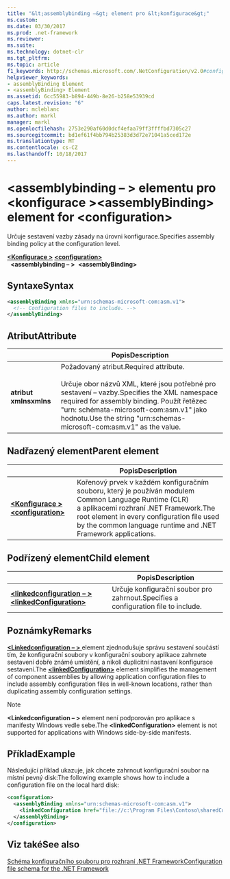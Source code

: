 ```yaml
---
title: "&lt;assemblybinding –&gt; element pro &lt;konfigurace&gt;"
ms.custom: 
ms.date: 03/30/2017
ms.prod: .net-framework
ms.reviewer: 
ms.suite: 
ms.technology: dotnet-clr
ms.tgt_pltfrm: 
ms.topic: article
f1_keywords: http://schemas.microsoft.com/.NetConfiguration/v2.0#configuration/assemblyBinding
helpviewer_keywords:
- assemblyBinding Element
- <assemblyBinding> Element
ms.assetid: 6cc55983-b894-449b-8e26-b258e53939cd
caps.latest.revision: "6"
author: mcleblanc
ms.author: markl
manager: markl
ms.openlocfilehash: 2753e290af60d0dcf4efaa79ff3ffffbd7305c27
ms.sourcegitcommit: bd1ef61f4bb794b25383d3d72e71041a5ced172e
ms.translationtype: MT
ms.contentlocale: cs-CZ
ms.lasthandoff: 10/18/2017
---
```

# <a name="assemblybinding-element-for-configuration"></a><span data-ttu-id="e9895-102">\<assemblybinding – > elementu pro \<konfigurace ></span><span class="sxs-lookup"><span data-stu-id="e9895-102">\<assemblyBinding> element for \<configuration></span></span>

<span data-ttu-id="e9895-103">Určuje sestavení vazby zásady na úrovni konfigurace.</span><span class="sxs-lookup"><span data-stu-id="e9895-103">Specifies assembly binding policy at the configuration level.</span></span>

<span data-ttu-id="e9895-104">[**\<Konfigurace >**](~/docs/framework/configure-apps/file-schema/configuration-element.md) </span><span class="sxs-lookup"><span data-stu-id="e9895-104">[**\<configuration>**](~/docs/framework/configure-apps/file-schema/configuration-element.md) </span></span>  
<span data-ttu-id="e9895-105">&nbsp;&nbsp;**\<assemblybinding – >**</span><span class="sxs-lookup"><span data-stu-id="e9895-105">&nbsp;&nbsp;**\<assemblyBinding>**</span></span>

## <a name="syntax"></a><span data-ttu-id="e9895-106">Syntaxe</span><span class="sxs-lookup"><span data-stu-id="e9895-106">Syntax</span></span>

```xml
<assemblyBinding xmlns="urn:schemas-microsoft-com:asm.v1">
  <!-- Configuration files to include. -->
</assemblyBinding>
```

## <a name="attribute"></a><span data-ttu-id="e9895-107">Atribut</span><span class="sxs-lookup"><span data-stu-id="e9895-107">Attribute</span></span>

|           | <span data-ttu-id="e9895-108">Popis</span><span class="sxs-lookup"><span data-stu-id="e9895-108">Description</span></span> |
| --------- | ----------- |
| <span data-ttu-id="e9895-109">**atribut xmlns**</span><span class="sxs-lookup"><span data-stu-id="e9895-109">**xmlns**</span></span> | <span data-ttu-id="e9895-110">Požadovaný atribut.</span><span class="sxs-lookup"><span data-stu-id="e9895-110">Required attribute.</span></span><br><br><span data-ttu-id="e9895-111">Určuje obor názvů XML, které jsou potřebné pro sestavení – vazby.</span><span class="sxs-lookup"><span data-stu-id="e9895-111">Specifies the XML namespace required for assembly binding.</span></span> <span data-ttu-id="e9895-112">Použít řetězec "urn: schémata-microsoft-com:asm.v1" jako hodnotu.</span><span class="sxs-lookup"><span data-stu-id="e9895-112">Use the string "urn:schemas-microsoft-com:asm.v1" as the value.</span></span> |

## <a name="parent-element"></a><span data-ttu-id="e9895-113">Nadřazený element</span><span class="sxs-lookup"><span data-stu-id="e9895-113">Parent element</span></span>

|     | <span data-ttu-id="e9895-114">Popis</span><span class="sxs-lookup"><span data-stu-id="e9895-114">Description</span></span> |
| --- | ----------- |
| [<span data-ttu-id="e9895-115">**\<Konfigurace >**</span><span class="sxs-lookup"><span data-stu-id="e9895-115">**\<configuration>**</span></span>](~/docs/framework/configure-apps/file-schema/configuration-element.md) | <span data-ttu-id="e9895-116">Kořenový prvek v každém konfiguračním souboru, který je používán modulem Common Language Runtime (CLR) a aplikacemi rozhraní .NET Framework.</span><span class="sxs-lookup"><span data-stu-id="e9895-116">The root element in every configuration file used by the common language runtime and .NET Framework applications.</span></span> |

## <a name="child-element"></a><span data-ttu-id="e9895-117">Podřízený element</span><span class="sxs-lookup"><span data-stu-id="e9895-117">Child element</span></span>

|     | <span data-ttu-id="e9895-118">Popis</span><span class="sxs-lookup"><span data-stu-id="e9895-118">Description</span></span> |
| --- | ----------- |
| [<span data-ttu-id="e9895-119">**\<linkedconfiguration – >**</span><span class="sxs-lookup"><span data-stu-id="e9895-119">**\<linkedConfiguration>**</span></span>](~/docs/framework/configure-apps/file-schema/linkedconfiguration-element.md) | <span data-ttu-id="e9895-120">Určuje konfigurační soubor pro zahrnout.</span><span class="sxs-lookup"><span data-stu-id="e9895-120">Specifies a configuration file to include.</span></span> |

## <a name="remarks"></a><span data-ttu-id="e9895-121">Poznámky</span><span class="sxs-lookup"><span data-stu-id="e9895-121">Remarks</span></span>

<span data-ttu-id="e9895-122">[  **\<Linkedconfiguration – >** ](~/docs/framework/configure-apps/file-schema/linkedconfiguration-element.md) element zjednodušuje správu sestavení součástí tím, že konfigurační soubory v konfigurační soubory aplikace zahrnete sestavení dobře známé umístění, a nikoli duplicitní nastavení konfigurace sestavení.</span><span class="sxs-lookup"><span data-stu-id="e9895-122">The [**\<linkedConfiguration>**](~/docs/framework/configure-apps/file-schema/linkedconfiguration-element.md) element simplifies the management of component assemblies by allowing application configuration files to include assembly configuration files in well-known locations, rather than duplicating assembly configuration settings.</span></span>

> [!NOTE]
> <span data-ttu-id="e9895-123">**\<Linkedconfiguration – >** element není podporován pro aplikace s manifesty Windows vedle sebe.</span><span class="sxs-lookup"><span data-stu-id="e9895-123">The **\<linkedConfiguration>** element is not supported for applications with Windows side-by-side manifests.</span></span>

## <a name="example"></a><span data-ttu-id="e9895-124">Příklad</span><span class="sxs-lookup"><span data-stu-id="e9895-124">Example</span></span>

<span data-ttu-id="e9895-125">Následující příklad ukazuje, jak chcete zahrnout konfigurační soubor na místní pevný disk:</span><span class="sxs-lookup"><span data-stu-id="e9895-125">The following example shows how to include a configuration file on the local hard disk:</span></span>

```xml
<configuration>
  <assemblyBinding xmlns="urn:schemas-microsoft-com:asm.v1">
    <linkedConfiguration href="file://c:\Program Files\Contoso\sharedConfig.xml" />
  </assemblyBinding>
</configuration>
```

## <a name="see-also"></a><span data-ttu-id="e9895-126">Viz také</span><span class="sxs-lookup"><span data-stu-id="e9895-126">See also</span></span>

[<span data-ttu-id="e9895-127">Schéma konfiguračního souboru pro rozhraní .NET Framework</span><span class="sxs-lookup"><span data-stu-id="e9895-127">Configuration file schema for the .NET Framework</span></span>](~/docs/framework/configure-apps/file-schema/index.md)
